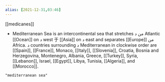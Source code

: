 ```yaml
---
alias: [2021-12-31,03:46]
---
```

[[medicanes]]

- Mediterranean Sea is an intercontinental sea that stretches من د Atlantic [[Ocean]] on د west 于 [[Asia]] on د east and separates [[Europe]] من Africa. د countries surrounding د Mediterranean in clockwise order are [[Spain]], [[France]], Monaco, [[Italy]], [[Slovenia]], Croatia, Bosnia and Herzegovina, Montenegro, Albania, Greece, [[Turkey]], Syria, [[Lebanon]], Israel, [[Egypt]], Libya, Tunisia, [[Algeria]], and [[Morocco]].
 ```query 2022-04-19 21:32
"mediterranean sea"
```